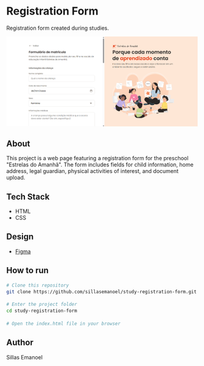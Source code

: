 # Registration Form

Registration form created during studies.

![Preview](.github/preview.png)

## About

This project is a web page featuring a registration form for the preschool "Estrelas do Amanhã". The form includes fields for child information, home address, legal guardian, physical activities of interest, and document upload.

## Tech Stack

- HTML
- CSS

## Design

- [Figma](https://www.figma.com/design/d77p95zSKcct7eVxN6Wzrx/Formul%C3%A1rio-de-matr%C3%ADcula--Community-?m=auto&t=vQVa78DNqtwsdMNq-6)

## How to run

```bash
# Clone this repository
git clone https://github.com/sillasemanoel/study-registration-form.git

# Enter the project folder
cd study-registration-form

# Open the index.html file in your browser
```

## Author

Sillas Emanoel
